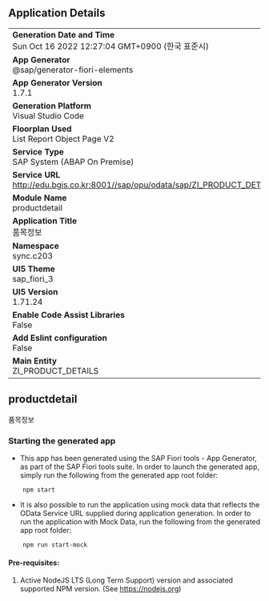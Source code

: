 ## Application Details
|               |
| ------------- |
|**Generation Date and Time**<br>Sun Oct 16 2022 12:27:04 GMT+0900 (한국 표준시)|
|**App Generator**<br>@sap/generator-fiori-elements|
|**App Generator Version**<br>1.7.1|
|**Generation Platform**<br>Visual Studio Code|
|**Floorplan Used**<br>List Report Object Page V2|
|**Service Type**<br>SAP System (ABAP On Premise)|
|**Service URL**<br>http://edu.bgis.co.kr:8001//sap/opu/odata/sap/ZI_PRODUCT_DETAILS_CDS
|**Module Name**<br>productdetail|
|**Application Title**<br>품목정보|
|**Namespace**<br>sync.c203|
|**UI5 Theme**<br>sap_fiori_3|
|**UI5 Version**<br>1.71.24|
|**Enable Code Assist Libraries**<br>False|
|**Add Eslint configuration**<br>False|
|**Main Entity**<br>ZI_PRODUCT_DETAILS|

## productdetail

품목정보

### Starting the generated app

-   This app has been generated using the SAP Fiori tools - App Generator, as part of the SAP Fiori tools suite.  In order to launch the generated app, simply run the following from the generated app root folder:

```
    npm start
```

- It is also possible to run the application using mock data that reflects the OData Service URL supplied during application generation.  In order to run the application with Mock Data, run the following from the generated app root folder:

```
    npm run start-mock
```

#### Pre-requisites:

1. Active NodeJS LTS (Long Term Support) version and associated supported NPM version.  (See https://nodejs.org)


